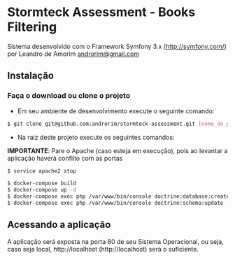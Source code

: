 # Stormteck Assessment - Books Filtering

Sistema desenvolvido com o Framework Symfony 3.x (http://symfony.com/) por Leandro de Amorim <androrim@gmail.com>

## Instalação

### Faça o download ou clone o projeto

* Em seu ambiente de desenvolvimento execute o seguinte comando:
```sh
$ git clone git@github.com:androrim/stormteck-assessment.git [nome_do_projeto]
```

* Na raiz deste projeto execute os seguintes comandos:

**IMPORTANTE**: Pare o Apache (caso esteja em execução), pois ao levantar a aplicação haverá conflito com as portas

```sh
$ service apache2 stop
```

```sh
$ docker-compose build
$ docker-compose up -d
$ docker-compose exec php /var/www/bin/console doctrine:database:create --if-not-exists
$ docker-compose exec php /var/www/bin/console doctrine:schema:update --force
```

## Acessando a aplicação

A aplicação será exposta na porta 80 de seu Sistema Operacional, ou seja, 
caso seja local, http://localhost (http://localhost) será o suficiente. 
